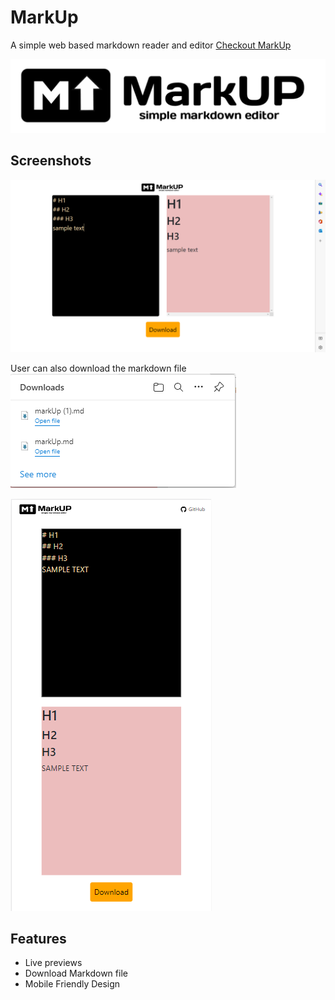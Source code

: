 # MarkUp

A simple web based markdown reader and editor
[Checkout MarkUp](https://afzl210.github.io/MarkUp/)


![Logo](https://raw.githubusercontent.com/AFZL210/MarkUp/main/media/logotwo.jpg)


## Screenshots

![App Screenshot](https://raw.githubusercontent.com/AFZL210/MarkUp/main/media/screenOne.png)

User can also download the markdown file
![App Screenshot](https://raw.githubusercontent.com/AFZL210/MarkUp/main/media/DownloadScreenshot1.PNG)

![App Screenshot](https://raw.githubusercontent.com/AFZL210/MarkUp/main/media/MobileScreenshot1.PNG)


## Features

- Live previews
- Download Markdown file
- Mobile Friendly Design

